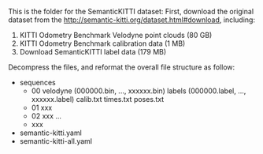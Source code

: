 This is the folder for the SemanticKITTI dataset: 
First, download the original dataset from the http://semantic-kitti.org/dataset.html#download, including: 
1. KITTI Odometry Benchmark Velodyne point clouds (80 GB)
2. KITTI Odometry Benchmark calibration data (1 MB)
3. Download SemanticKITTI label data (179 MB)

Decompress the files, and reformat the overall file structure as follow: 
- sequences
  - 00
    velodyne (000000.bin, ..., xxxxxx.bin)
    labels (000000.label, ..., xxxxxx.label)
    calib.txt
    times.txt
    poses.txt
  - 01
    xxx
  - 02
    xxx
  ... 
  - 
    xxx
- semantic-kitti.yaml
- semantic-kitti-all.yaml
   
  


